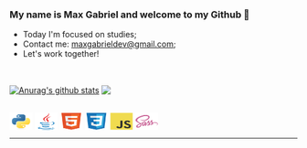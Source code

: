 ### My name is Max Gabriel and welcome to my Github 👋 



-  Today I'm focused on studies;
-  Contact me: maxgabrieldev@gmail.com;
- Let's work together!
<br>

  <a href="https://github.com/anuraghazra/github-readme-stats"><img align="center" src="https://github-readme-stats.vercel.app/api?username=maxgabrieldev&show_icons=true&include_all_commits=true&theme=dracula&hide_border=true" alt="Anurag's github stats" height="200" width="400" /></a>
  <a href="https://github.com/anuraghazra/github-readme-stats"><img align="center" src="https://github-readme-stats.vercel.app/api/top-langs/?username=maxgabrieldev&layout=compact&theme=dracula&hide_border=true" /></a>

<div style="display: inline_block"><br>
  <img align="center" alt="Max-Java" height="30" width="40" src="https://raw.githubusercontent.com/devicons/devicon/master/icons/python/python-original.svg">
  <img align="center" alt="Max-Java" height="30" width="40" src="https://raw.githubusercontent.com/devicons/devicon/master/icons/java/java-original.svg">
  <img align="center" alt="Max-HTML" height="30" width="40" src="https://raw.githubusercontent.com/devicons/devicon/master/icons/html5/html5-original.svg">
  <img align="center" alt="Max-CSS" height="30" width="40" src="https://raw.githubusercontent.com/devicons/devicon/master/icons/css3/css3-original.svg">
  <img align="center" alt="Max-JS" height="30" width="40" src="https://raw.githubusercontent.com/devicons/devicon/master/icons/javascript/javascript-original.svg">
  <img align="center" alt="Max-Sass" height="30" width="40" src="https://raw.githubusercontent.com/devicons/devicon/master/icons/sass/sass-original.svg">
</div>

<hr>


</div>
